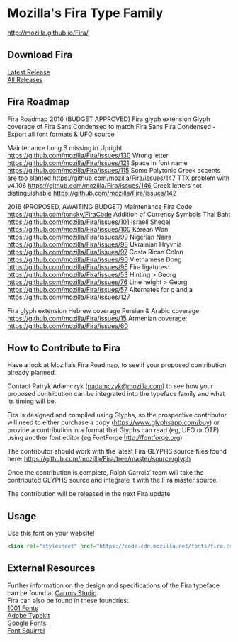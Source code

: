 # Mozilla's Fira Type Family
http://mozilla.github.io/Fira/

## Download Fira
<a href="https://github.com/mozilla/Fira/releases/latest">Latest Release</a><br>
<a href="https://github.com/mozilla/Fira/releases">All Releases</a>

## Fira Roadmap
Fira Roadmap
2016 (BUDGET APPROVED)
Fira glyph extension
Glyph coverage of Fira Sans Condensed to match Fira Sans
Fira Condensed - Export all font formats & UFO source

Maintenance 
Long S missing in Upright https://github.com/mozilla/Fira/issues/130
Wrong letter https://github.com/mozilla/Fira/issues/121
Space in font name https://github.com/mozilla/Fira/issues/115
Some Polytonic Greek accents are too slanted https://github.com/mozilla/Fira/issues/147
TTX problem with v4.106 https://github.com/mozilla/Fira/issues/146
Greek letters not distinguishable https://github.com/mozilla/Fira/issues/142


2016 (PROPOSED, AWAITING BUDGET)
Maintenance 
Fira Code https://github.com/tonsky/FiraCode
Addition of Currency Symbols
Thai Baht https://github.com/mozilla/Fira/issues/101
Israeli Sheqel https://github.com/mozilla/Fira/issues/100
Korean Won https://github.com/mozilla/Fira/issues/99
Nigerian Naira https://github.com/mozilla/Fira/issues/98
Ukrainian Hryvnia https://github.com/mozilla/Fira/issues/97
Costa Rican Colon https://github.com/mozilla/Fira/issues/96
Vietnamese Dong https://github.com/mozilla/Fira/issues/95
Fira ligatures: https://github.com/mozilla/Fira/issues/53
Hinting > Georg https://github.com/mozilla/Fira/issues/76
Line height > Georg https://github.com/mozilla/Fira/issues/57
Alternates for g and a https://github.com/mozilla/Fira/issues/127

Fira glyph extension
Hebrew coverage
Persian & Arabic coverage https://github.com/mozilla/Fira/issues/15
Armenian coverage: https://github.com/mozilla/Fira/issues/60

## How to Contribute to Fira
Have a look at Mozilla’s Fira Roadmap, to see if your proposed contribution already planned. 


Contact Patryk Adamczyk (padamczyk@mozilla.com) to see how your proposed contribution can be integrated into the typeface family and what its timing will be.

Fira is designed and compiled using Glyphs, so the prospective contributor will need to either purchase a copy (https://www.glyphsapp.com/buy) or provide a contribution in a format that Glyphs can read (eg, UFO or OTF) using another font editor (eg FontForge http://fontforge.org)

The contributor should work with the latest Fira GLYPHS source files found here: https://github.com/mozilla/Fira/tree/master/source/glyph

Once the contribution is complete, Ralph Carrois’ team will take the contributed GLYPHS source and integrate it with the Fira master source.

The contribution will be released in the next Fira update
## Usage
Use this font on your website!

```html
<link rel="stylesheet" href="https://code.cdn.mozilla.net/fonts/fira.css">
```

## External Resources
Further information on the design and specifications of the Fira typeface can be found at <a href="https://carrois.com/typefaces/FiraSans/">Carrois Studio</a>.<br>
Fira can also be found in these foundries:<br>
<a href="http://www.1001fonts.com/fira-sans-font.html">1001 Fonts<br>
<a href="https://typekit.com/fonts/fira-sans">Adobe Typekit<br>
<a href="https://www.google.com/fonts/specimen/Fira+Sans">Google Fonts<br>
<a href="https://www.fontsquirrel.com/fonts/fira-sans">Font Squirrel<br>
